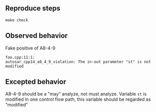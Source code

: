 ## Reproduce steps

```shell
make check
```

## Observed behavior

Fake positive of A8-4-9

```
foo.cpp:11:1:
autosar_cpp14_a8_4_9_violation: The in-out parameter "st" is not modified
```

## Excepted behavior

A8-4-9 should be a "may" analyze, not must analyze. Variable `st` is modified in one control flow path, this variable should be regarded as "modified"
